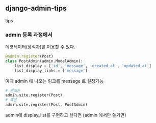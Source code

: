 ## django-admin-tips
tips
### admin 등록 과정에서
데코레이터(장식자)를 이용할 수 있다.
```python
@admin.register(Post)
class PostAdmin(admin.ModelAdmin):
    list_display = ['id', 'message', 'created_at', 'updated_at']
    list_display_links = ['message']
```
이때 admin 에 나오는 링크를 message 로 설정가능
```python
# 원래는
admin.site.register(Post)
# 혹은
admin.site.register(Post, PostAdmin)
```
admin에 display_list를 구현하고 싶다면 (admin 에서만 쓸거면)
